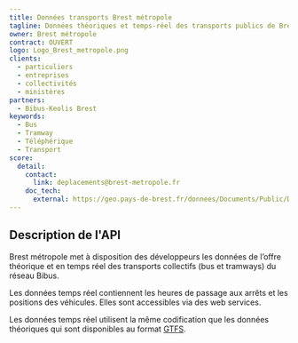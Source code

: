 ```yaml
---
title: Données transports Brest métropole
tagline: Données théoriques et temps-réel des transports publics de Brest métropole
owner: Brest métropole
contract: OUVERT
logo: Logo_Brest_metropole.png
clients:
  - particuliers
  - entreprises
  - collectivités
  - ministères
partners:
  - Bibus-Keolis Brest
keywords:
  - Bus
  - Tramway
  - Téléphérique
  - Transport
score:
  detail:
    contact:
      link: deplacements@brest-metropole.fr
    doc_tech:
      external: https://geo.pays-de-brest.fr/donnees/Documents/Public/DocWebServicesTransport.pdf
---
```


## Description de l'API

Brest métropole met à disposition des développeurs les données de l’offre théorique et en temps réel des transports collectifs (bus et tramways) du réseau Bibus.

Les données temps réel contiennent les heures de passage aux arrêts et les positions des véhicules. Elles sont accessibles via des web services.

Les données temps réel utilisent la même codification que les données théoriques qui sont disponibles au format [GTFS](https://fr.wikipedia.org/wiki/General_Transit_Feed_Specification).
